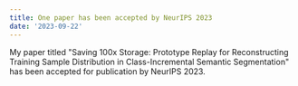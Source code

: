 ```yaml
---
title: One paper has been accepted by NeurIPS 2023
date: '2023-09-22'
---
```



My paper titled "Saving 100x Storage: Prototype Replay for Reconstructing Training Sample Distribution in Class-Incremental Semantic Segmentation" has been accepted for publication by NeurIPS 2023.
